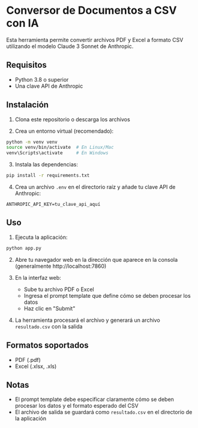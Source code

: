 # Conversor de Documentos a CSV con IA

Esta herramienta permite convertir archivos PDF y Excel a formato CSV utilizando el modelo Claude 3 Sonnet de Anthropic.

## Requisitos

- Python 3.8 o superior
- Una clave API de Anthropic

## Instalación

1. Clona este repositorio o descarga los archivos

2. Crea un entorno virtual (recomendado):
```bash
python -m venv venv
source venv/bin/activate  # En Linux/Mac
venv\Scripts\activate     # En Windows
```

3. Instala las dependencias:
```bash
pip install -r requirements.txt
```

4. Crea un archivo `.env` en el directorio raíz y añade tu clave API de Anthropic:
```
ANTHROPIC_API_KEY=tu_clave_api_aquí
```

## Uso

1. Ejecuta la aplicación:
```bash
python app.py
```

2. Abre tu navegador web en la dirección que aparece en la consola (generalmente http://localhost:7860)

3. En la interfaz web:
   - Sube tu archivo PDF o Excel
   - Ingresa el prompt template que define cómo se deben procesar los datos
   - Haz clic en "Submit"

4. La herramienta procesará el archivo y generará un archivo `resultado.csv` con la salida

## Formatos soportados

- PDF (.pdf)
- Excel (.xlsx, .xls)

## Notas

- El prompt template debe especificar claramente cómo se deben procesar los datos y el formato esperado del CSV
- El archivo de salida se guardará como `resultado.csv` en el directorio de la aplicación 